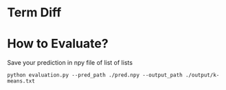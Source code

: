 # Term Diff

# How to Evaluate?

Save your prediction in npy file of list of lists

```
python evaluation.py --pred_path ./pred.npy --output_path ./output/k-means.txt
```